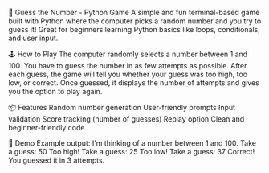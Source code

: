 🎯 Guess the Number - Python Game
A simple and fun terminal-based game built with Python where the computer picks a random number and you try to guess it! Great for beginners learning Python basics like loops, conditionals, and user input.

🕹️ How to Play
The computer randomly selects a number between 1 and 100.
You have to guess the number in as few attempts as possible.
After each guess, the game will tell you whether your guess was too high, too low, or correct.
Once guessed, it displays the number of attempts and gives you the option to play again.


📦 Features
Random number generation
User-friendly prompts
Input validation
Score tracking (number of guesses)
Replay option
Clean and beginner-friendly code


📸 Demo
Example output:
I'm thinking of a number between 1 and 100.
Take a guess: 50
Too high!
Take a guess: 25
Too low!
Take a guess: 37
Correct! You guessed it in 3 attempts.

